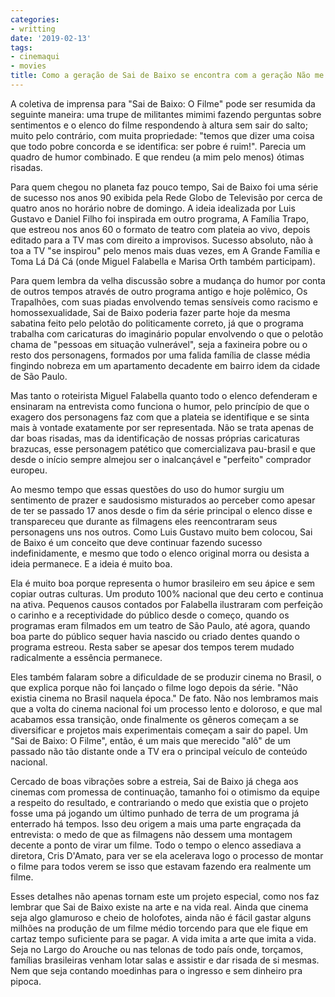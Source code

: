 ```yaml
---
categories:
- writting
date: '2019-02-13'
tags:
- cinemaqui
- movies
title: Como a geração de Sai de Baixo se encontra com a geração Não me Toque
---
```


A coletiva de imprensa para "Sai de Baixo: O Filme" pode ser resumida da seguinte maneira: uma trupe de militantes mimimi fazendo perguntas sobre sentimentos e o elenco do filme respondendo à altura sem sair do salto; muito pelo contrário, com muita propriedade: "temos que dizer uma coisa que todo pobre concorda e se identifica: ser pobre é ruim!". Parecia um quadro de humor combinado. E que rendeu (a mim pelo menos) ótimas risadas.

Para quem chegou no planeta faz pouco tempo, Sai de Baixo foi uma série de sucesso nos anos 90 exibida pela Rede Globo de Televisão por cerca de quatro anos no horário nobre de domingo. A ideia idealizada por Luis Gustavo e Daniel Filho foi inspirada em outro programa, A Família Trapo, que estreou nos anos 60 o formato de teatro com plateia ao vivo, depois editado para a TV mas com direito a improvisos. Sucesso absoluto, não à toa a TV "se inspirou" pelo menos mais duas vezes, em A Grande Família e Toma Lá Dá Cá (onde Miguel Falabella e Marisa Orth também participam).

Para quem lembra da velha discussão sobre a mudança do humor por conta de outros tempos através de outro programa antigo e hoje polêmico, Os Trapalhões, com suas piadas envolvendo temas sensíveis como racismo e homossexualidade, Sai de Baixo poderia fazer parte hoje da mesma sabatina feito pelo pelotão do politicamente correto, já que o programa trabalha com caricaturas do imaginário popular envolvendo o que o pelotão chama de "pessoas em situação vulnerável", seja a faxineira pobre ou o resto dos personagens, formados por uma falida família de classe média fingindo nobreza em um apartamento decadente em bairro idem da cidade de São Paulo.

Mas tanto o roteirista Miguel Falabella quanto todo o elenco defenderam e ensinaram na entrevista como funciona o humor, pelo princípio de que o exagero dos personagens faz com que a plateia se identifique e se sinta mais à vontade exatamente por ser representada. Não se trata apenas de dar boas risadas, mas da identificação de nossas próprias caricaturas brazucas, esse personagem patético que comercializava pau-brasil e que desde o início sempre almejou ser o inalcançável e "perfeito" comprador europeu.

Ao mesmo tempo que essas questões do uso do humor surgiu um sentimento de prazer e saudosismo misturados ao perceber como apesar de ter se passado 17 anos desde o fim da série principal o elenco disse e transpareceu que durante as filmagens eles reencontraram seus personagens uns nos outros. Como Luis Gustavo muito bem colocou, Sai de Baixo é um conceito que deve continuar fazendo sucesso indefinidamente, e mesmo que todo o elenco original morra ou desista a ideia permanece. E a ideia é muito boa.

Ela é muito boa porque representa o humor brasileiro em seu ápice e sem copiar outras culturas. Um produto 100% nacional que deu certo e continua na ativa. Pequenos causos contados por Falabella ilustraram com perfeição o carinho e a receptividade do público desde o começo, quando os programas eram filmados em um teatro de São Paulo, até agora, quando boa parte do público sequer havia nascido ou criado dentes quando o programa estreou. Resta saber se apesar dos tempos terem mudado radicalmente a essência permanece.

Eles também falaram sobre a dificuldade de se produzir cinema no Brasil, o que explica porque não foi lançado o filme logo depois da série. "Não existia cinema no Brasil naquela época." De fato. Não nos lembramos mais que a volta do cinema nacional foi um processo lento e doloroso, e que mal acabamos essa transição, onde finalmente os gêneros começam a se diversificar e projetos mais experimentais começam a sair do papel. Um "Sai de Baixo: O Filme", então, é um mais que merecido "alô" de um passado não tão distante onde a TV era o principal veículo de conteúdo nacional.

Cercado de boas vibrações sobre a estreia, Sai de Baixo já chega aos cinemas com promessa de continuação, tamanho foi o otimismo da equipe a respeito do resultado, e contrariando o medo que existia que o projeto fosse uma pá jogando um último punhado de terra de um programa já enterrado há tempos. Isso deu origem a mais uma parte engraçada da entrevista: o medo de que as filmagens não dessem uma montagem decente a ponto de virar um filme. Todo o tempo o elenco assediava a diretora, Cris D'Amato, para ver se ela acelerava logo o processo de montar o filme para todos verem se isso que estavam fazendo era realmente um filme.

Esses detalhes não apenas tornam este um projeto especial, como nos faz lembrar que Sai de Baixo existe na arte e na vida real. Ainda que cinema seja algo glamuroso e cheio de holofotes, ainda não é fácil gastar alguns milhões na produção de um filme médio torcendo para que ele fique em cartaz tempo suficiente para se pagar. A vida imita a arte que imita a vida. Seja no Largo do Arouche ou nas telonas de todo país onde, torçamos, famílias brasileiras venham lotar salas e assistir e dar risada de si mesmas. Nem que seja contando moedinhas para o ingresso e sem dinheiro pra pipoca.